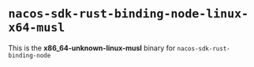 # `nacos-sdk-rust-binding-node-linux-x64-musl`

This is the **x86_64-unknown-linux-musl** binary for `nacos-sdk-rust-binding-node`
